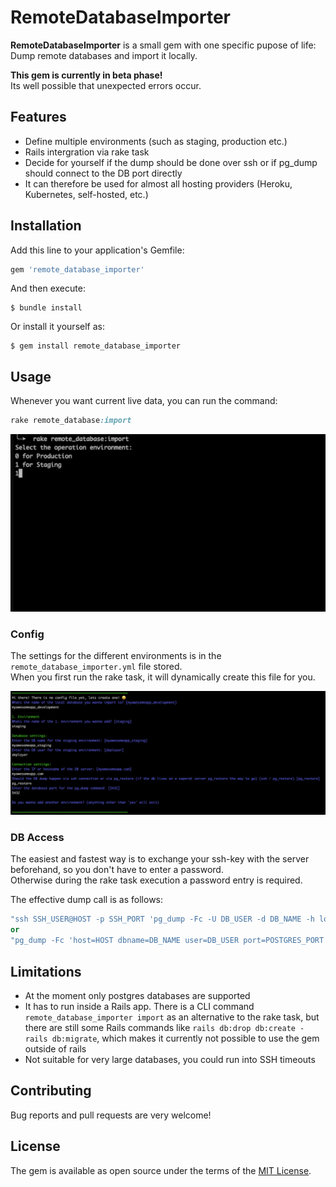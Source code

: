# RemoteDatabaseImporter
**RemoteDatabaseImporter** is a small gem with one specific pupose of life: Dump remote databases and import it locally.

**This gem is currently in beta phase!**  
Its well possible that unexpected errors occur.

## Features
- Define multiple environments (such as staging, production etc.)
- Rails intergration via rake task
- Decide for yourself if the dump should be done over ssh or if pg_dump should connect to the DB port directly
- It can therefore be used for almost all hosting providers (Heroku, Kubernetes, self-hosted, etc.)

## Installation

Add this line to your application's Gemfile:

```ruby
gem 'remote_database_importer'
```

And then execute:

    $ bundle install

Or install it yourself as:

    $ gem install remote_database_importer

## Usage
Whenever you want current live data, you can run the command:

```ruby
rake remote_database:import
```

![Import Job Demo](readme_images/import-job.gif)

### Config
The settings for the different environments is in the `remote_database_importer.yml` file stored.  
When you first run the rake task, it will dynamically create this file for you.


![asdf](readme_images/config_sample.png)

### DB Access
The easiest and fastest way is to exchange your ssh-key with the server beforehand, so you don't have to enter a password.  
Otherwise during the rake task execution a password entry is required.

The effective dump call is as follows:
```ruby
"ssh SSH_USER@HOST -p SSH_PORT 'pg_dump -Fc -U DB_USER -d DB_NAME -h localhost -C' > DB_DUMP_LOCATION"
or
"pg_dump -Fc 'host=HOST dbname=DB_NAME user=DB_USER port=POSTGRES_PORT' > DB_DUMP_LOCATION"
```

## Limitations
- At the moment only postgres databases are supported
- It has to run inside a Rails app. There is a CLI command `remote_database_importer import` as an alternative to the rake task, but there are still some Rails commands like `rails db:drop db:create - rails db:migrate`, which makes it currently not possible to use the gem outside of rails
- Not suitable for very large databases, you could run into SSH timeouts

## Contributing

Bug reports and pull requests are very welcome!

## License

The gem is available as open source under the terms of the [MIT License](https://opensource.org/licenses/MIT).
